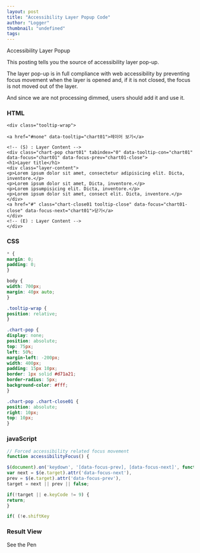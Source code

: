 ```yaml
---
layout: post
title: "Accessibility Layer Popup Code"
author: "Logger"
thumbnail: "undefined"
tags: 
---
```



Accessibility Layer Popup

This posting tells you the source of accessibility layer pop-up.

The layer pop-up is in full compliance with web accessibility by preventing focus movement when the layer is opened and, if it is not closed, the focus is not moved out of the layer.

And since we are not processing dimmed, users should add it and use it.

### HTML

```undefined
<div class="tooltip-wrap">

<a href="#none" data-tooltip="chart01">레이어 보기</a>

<!-- (S) : Layer Content -->
<div class="chart-pop chart01" tabindex="0" data-tooltip-con="chart01" data-focus="chart01" data-focus-prev="chart01-close">
<h1>Layer title</h1>
<div class="layer-content">
<p>Lorem ipsum dolor sit amet, consectetur adipisicing elit. Dicta, inventore.</p>
<p>Lorem ipsum dolor sit amet, Dicta, inventore.</p>
<p>Lorem ipsumpisicing elit. Dicta, inventore.</p>
<p>Lorem ipsum dolor sit amet, consect elit. Dicta, inventore.</p>
</div>
<a href="#" class="chart-close01 tooltip-close" data-focus="chart01-close" data-focus-next="chart01">닫기</a>
</div>
<!-- (E) : Layer Content -->
</div>
```

### CSS

```css
* {
margin: 0;
padding: 0;
}

body {
width: 700px;
margin: 40px auto;
}

.tooltip-wrap {
position: relative;
}

.chart-pop {
display: none;
position: absolute;
top: 75px;
left: 50%;
margin-left: -200px;
width: 400px;
padding: 15px 10px;
border: 1px solid #d71a21;
border-radius: 5px;
background-color: #fff;
}

.chart-pop .chart-close01 {
position: absolute;
right: 10px;
top: 10px;
}
```

### javaScript

```js
// Forced accessibility related focus movement
function accessibilityFocus() {

$(document).on('keydown', '[data-focus-prev], [data-focus-next]', function(e){
var next = $(e.target).attr('data-focus-next'),
prev = $(e.target).attr('data-focus-prev'),
target = next || prev || false;

if(!target || e.keyCode != 9) {
return;
}

if( (!e.shiftKey
```

### Result View

See the Pen